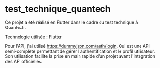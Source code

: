 # test_technique_quantech

Ce projet a été réalisé en Flutter dans le cadre du test technique à Quantech.

Technologie utilisée : Flutter

Pour l'API, j'ai utilisé https://dummyjson.com/auth/login. Qui est une API semi-complète permettant de gérer l'authentification et le profil utilisateur. Son utilisation facilite la prise en main rapide d'un projet avant l'intégration des API officielles.




